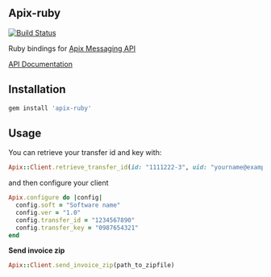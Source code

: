 ## Apix-ruby

[![Build Status](https://semaphoreci.com/api/v1/devlab/apix/branches/master/badge.svg)](https://semaphoreci.com/devlab/apix)

Ruby bindings for [Apix Messaging API](http://www.apix.fi/home-en.html)

[API Documentation](https://wiki.apix.fi/display/IAD/Rest+API+for+external+usage)


## Installation

```ruby
gem install 'apix-ruby'
```

## Usage

You can retrieve your transfer id and key with:

```ruby
Apix::Client.retrieve_transfer_id(id: "1111222-3", uid: "yourname@example.org", password: "badpassword")
```

and then configure your client

```ruby
Apix.configure do |config|
  config.soft = "Software name"
  config.ver = "1.0"
  config.transfer_id = "1234567890"
  config.transfer_key = "0987654321"
end
```

**Send invoice zip**

```ruby
Apix::Client.send_invoice_zip(path_to_zipfile)
```
